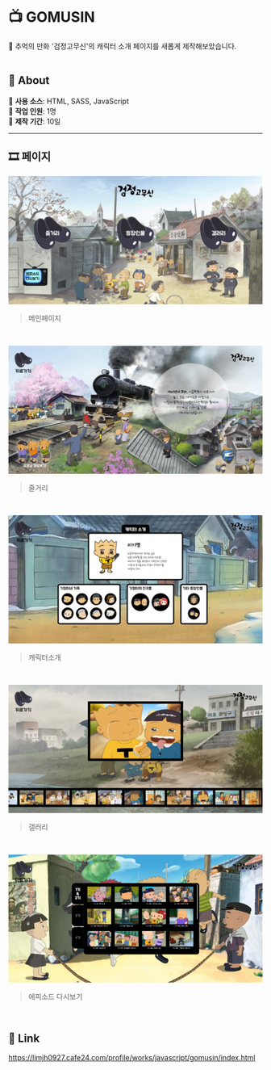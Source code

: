 # :tv: GOMUSIN

:barber: 추억의 만화 '검정고무신'의 캐릭터 소개 페이지를 새롭게 제작해보았습니다.
<br>
<br>

##  :small_blue_diamond: About
:seedling: **사용 소스**: HTML, SASS, JavaScript
<br>
:seedling: **작업 인원**: 1명
<br>
:seedling: **제작 기간**: 10일

---
## :film_strip: 페이지
![메인페이지](./page/main.png)
> 메인페이지
<br>

![줄거리](./page/summary.png)
> 줄거리
<br>

![캐릭터소개](./page/characters.png)
> 캐릭터소개
<br>

![갤러리](./page/gallery.png)
> 갤러리
<br>

![에피소드 다시보기](./page/episode.png)
> 에피소드 다시보기
<br>

## :link: Link
https://limjh0927.cafe24.com/profile/works/javascript/gomusin/index.html
